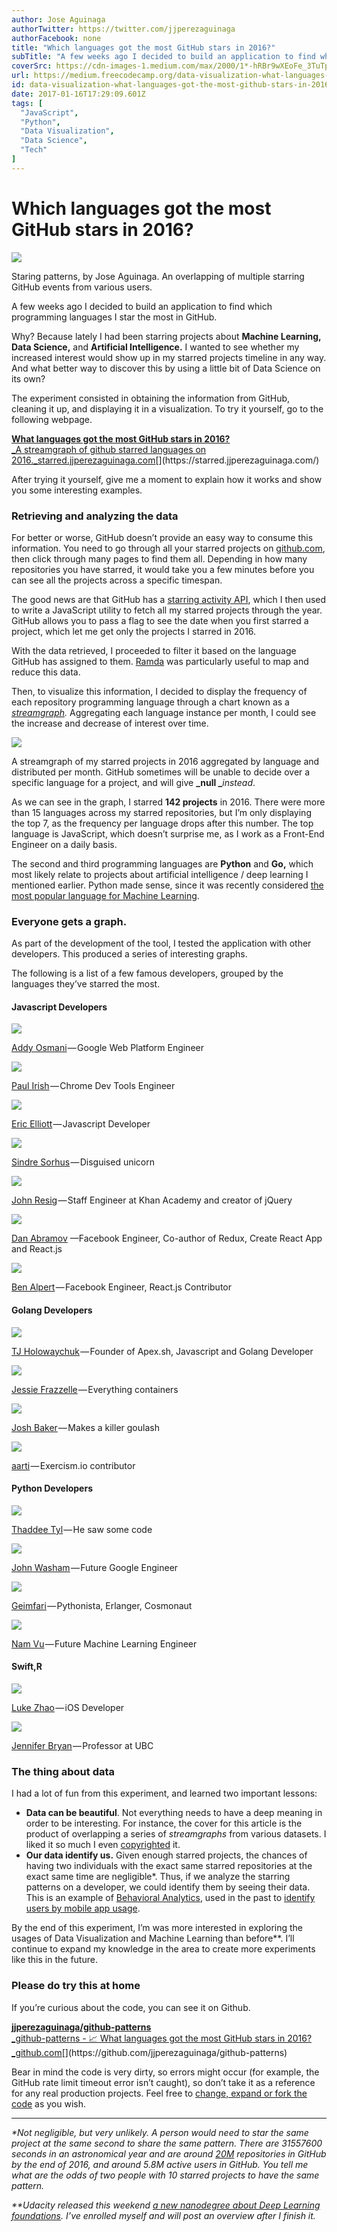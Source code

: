 ```yaml
---
author: Jose Aguinaga
authorTwitter: https://twitter.com/jjperezaguinaga
authorFacebook: none
title: "Which languages got the most GitHub stars in 2016?"
subTitle: "A few weeks ago I decided to build an application to find which programming languages I star the most in GitHub...."
coverSrc: https://cdn-images-1.medium.com/max/2000/1*-hRBr9wXEoFe_3TuTpuDVA.jpeg
url: https://medium.freecodecamp.org/data-visualization-what-languages-got-the-most-github-stars-in-2016-a4e3908a9532
id: data-visualization-what-languages-got-the-most-github-stars-in-2016-a4e3908a9532
date: 2017-01-16T17:29:09.601Z
tags: [
  "JavaScript",
  "Python",
  "Data Visualization",
  "Data Science",
  "Tech"
]
---
```

# Which languages got the most GitHub stars in 2016?







![](https://cdn-images-1.medium.com/max/2000/1*-hRBr9wXEoFe_3TuTpuDVA.jpeg)

Staring patterns, by Jose Aguinaga. An overlapping of multiple starring GitHub events from various users.







A few weeks ago I decided to build an application to find which programming languages I star the most in GitHub.

Why? Because lately I had been starring projects about **Machine Learning, Data Science,** and **Artificial Intelligence.** I wanted to see whether my increased interest would show up in my starred projects timeline in any way. And what better way to discover this by using a little bit of Data Science on its own?

The experiment consisted in obtaining the information from GitHub, cleaning it up, and displaying it in a visualization. To try it yourself, go to the following webpage.

[**What languages got the most GitHub stars in 2016?**  
_A streamgraph of github starred languages on 2016._starred.jjperezaguinaga.com](https://starred.jjperezaguinaga.com/ "https://starred.jjperezaguinaga.com/")[](https://starred.jjperezaguinaga.com/)

After trying it yourself, give me a moment to explain how it works and show you some interesting examples.

### Retrieving and analyzing the data

For better or worse, GitHub doesn’t provide an easy way to consume this information. You need to go through all your starred projects on [github.com](https://github.com/jjperezaguinaga?tab=stars), then click through many pages to find them all. Depending in how many repositories you have starred, it would take you a few minutes before you can see all the projects across a specific timespan.

The good news are that GitHub has a [starring activity API](https://developer.github.com/v3/activity/starring/), which I then used to write a JavaScript utility to fetch all my starred projects through the year. GitHub allows you to pass a flag to see the date when you first starred a project, which let me get only the projects I starred in 2016.

With the data retrieved, I proceeded to filter it based on the language GitHub has assigned to them. [Ramda](http://ramdajs.com/) was particularly useful to map and reduce this data.

Then, to visualize this information, I decided to display the frequency of each repository programming language through a chart known as a [_streamgraph_](https://en.wikipedia.org/wiki/Streamgraph)_._ Aggregating each language instance per month, I could see the increase and decrease of interest over time.



![](https://cdn-images-1.medium.com/max/1600/1*WQ3fepXIwBi5NUvJviTHng.png)

A streamgraph of my starred projects in 2016 aggregated by language and distributed per month. GitHub sometimes will be unable to decide over a specific language for a project, and will give **_null _**_instead_.



As we can see in the graph, I starred **142 projects** in 2016\. There were more than 15 languages across my starred repositories, but I’m only displaying the top 7, as the frequency per language drops after this number. The top language is JavaScript, which doesn’t surprise me, as I work as a Front-End Engineer on a daily basis.

The second and third programming languages are **Python** and **Go,** which most likely relate to projects about artificial intelligence / deep learning I mentioned earlier. Python made sense, since it was recently considered [the most popular language for Machine Learning](https://www.ibm.com/developerworks/community/blogs/jfp/entry/What_Language_Is_Best_For_Machine_Learning_And_Data_Science?lang=en).

### Everyone gets a graph.

As part of the development of the tool, I tested the application with other developers. This produced a series of interesting graphs.

The following is a list of a few famous developers, grouped by the languages they’ve starred the most.

#### Javascript Developers







![](https://cdn-images-1.medium.com/max/2000/1*GwVhSylW7DbtDk97b47ytQ.png)

[Addy Osmani](https://medium.com/@addyosmani) — Google Web Platform Engineer





![](https://cdn-images-1.medium.com/max/2000/1*TnPkFM7m4uALb6kdN74Nmw.png)

[Paul Irish](https://medium.com/@paul_irish) — Chrome Dev Tools Engineer





![](https://cdn-images-1.medium.com/max/2000/1*kdermlGYoH9h71IpB3nOAQ.png)

[Eric Elliott](https://medium.com/@_ericelliott) — Javascript Developer





![](https://cdn-images-1.medium.com/max/2000/1*XBfJLcDIGlIB9brjCy05vg.png)

[Sindre Sorhus](https://medium.com/@sindresorhus) — Disguised unicorn





![](https://cdn-images-1.medium.com/max/2000/1*OCd5_UCvg22QFjxxbAb8Pg.png)

[John Resig](https://medium.com/@jeresig) — Staff Engineer at Khan Academy and creator of jQuery





![](https://cdn-images-1.medium.com/max/2000/1*PUIfvXD1EtfUEHGk-XV-OQ.png)

[Dan Abramov](https://medium.com/@dan_abramov) —Facebook Engineer, Co-author of Redux, Create React App and React.js





![](https://cdn-images-1.medium.com/max/2000/1*8TFEv0D9dVTSxHz8r73Bzw.png)

[Ben Alpert](https://github.com/spicyj) — Facebook Engineer, React.js Contributor







#### Golang Developers







![](https://cdn-images-1.medium.com/max/2000/1*XrfpirNF-way8_Z7Lxr4mw.png)

[TJ Holowaychuk](https://medium.com/@tjholowaychuk) — Founder of Apex.sh, Javascript and Golang Developer





![](https://cdn-images-1.medium.com/max/2000/1*woyoilqXgiJXEiID8-lG4A.png)

[Jessie Frazzelle](https://twitter.com/jessfraz) — Everything containers





![](https://cdn-images-1.medium.com/max/2000/1*MaO29q08C02m9OuBAEsZhw.png)

[Josh Baker](https://medium.com/@tidwall) — Makes a killer goulash





![](https://cdn-images-1.medium.com/max/2000/1*j1WQJ8trywsIXE20PKU51w.png)

[aarti](https://github.com/aarti) — Exercism.io contributor







#### Python Developers







![](https://cdn-images-1.medium.com/max/2000/1*1eoCU1uNMmXnQHx-1eZBGA.png)

[Thaddee Tyl](https://medium.com/@espadrine) — He saw some code





![](https://cdn-images-1.medium.com/max/2000/1*KP-2hDdl3QY5-mN2qbTR7g.png)

[John Washam](https://medium.com/@StartupNextDoor) — Future Google Engineer





![](https://cdn-images-1.medium.com/max/2000/1*BE7PmdkT2qXr35xPztwWLQ.png)

[Geimfari](https://medium.com/@likid.geimfari) — Pythonista, Erlanger, Cosmonaut





![](https://cdn-images-1.medium.com/max/2000/1*hmuiymwPqIL9-UCjLjIilg.png)

[Nam Vu](https://medium.com/@zuzoovn) — Future Machine Learning Engineer







#### Swift,R







![](https://cdn-images-1.medium.com/max/2000/1*CWoIfaVrbMqpvKnZAK-uHw.png)

[Luke Zhao](https://github.com/lkzhao) — iOS Developer





![](https://cdn-images-1.medium.com/max/2000/1*Z9gdOx1N18ULSyOdZoQ58A.png)

[Jennifer Bryan](https://github.com/jennybc) — Professor at UBC







### The thing about data

I had a lot of fun from this experiment, and learned two important lessons:

*   **Data can be beautiful**. Not everything needs to have a deep meaning in order to be interesting. For instance, the cover for this article is the product of overlapping a series of _streamgraphs_ from various datasets. I liked it so much I even [copyrighted](https://blockai.com/c/e1jLAq) it.
*   **Our data identify us.** Given enough starred projects, the chances of having two individuals with the exact same starred repositories at the exact same time are negligible*. Thus, if we analyze the starring patterns on a developer, we could identify them by seeing their data. This is an example of [Behavioral Analytics](http://dl.acm.org/citation.cfm?id=2971707&dl=ACM&coll=DL&CFID=716696458&CFTOKEN=32651178), used in the past to [identify users by mobile app usage](http://dl.acm.org/citation.cfm?id=2971707&dl=ACM&coll=DL&CFID=716696458&CFTOKEN=32651178).

By the end of this experiment, I’m was more interested in exploring the usages of Data Visualization and Machine Learning than before**. I’ll continue to expand my knowledge in the area to create more experiments like this in the future.

### Please do try this at home

If you’re curious about the code, you can see it on Github.

[**jjperezaguinaga/github-patterns**  
_github-patterns - 📈 What languages got the most GitHub stars in 2016?_github.com](https://github.com/jjperezaguinaga/github-patterns "https://github.com/jjperezaguinaga/github-patterns")[](https://github.com/jjperezaguinaga/github-patterns)

Bear in mind the code is very dirty, so errors might occur (for example, the GitHub rate limit timeout error isn’t caught), so don’t take it as a reference for any real production projects. Feel free to [change, expand or fork the code](https://github.com/jjperezaguinaga/github-patterns) as you wish.











* * *







_*Not negligible, but very unlikely. A person would need to star the same project at the same second to share the same pattern. There are 31557600 seconds in an astronomical year and are around_ [_20M_](https://octoverse.github.com/) _repositories in GitHub by the end of 2016, and around 5.8M active users in GitHub. You tell me what are the odds of two people with 10 starred projects to have the same pattern._

_**Udacity released this weekend_ [_a new nanodegree about Deep Learning foundations_](https://www.udacity.com/course/deep-learning-nanodegree-foundation--nd101)_. I’ve enrolled myself and will post an overview after I finish it._








